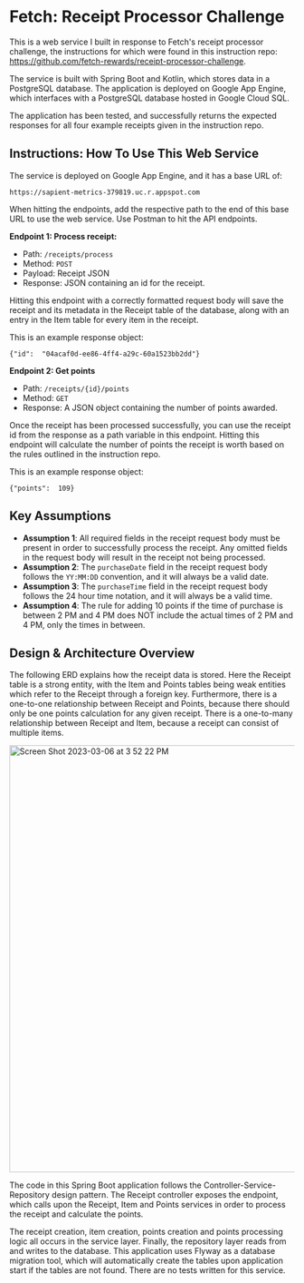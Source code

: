 # Fetch: Receipt Processor Challenge

This is a web service I built in response to Fetch's receipt processor challenge, the instructions for which were found in this instruction repo: https://github.com/fetch-rewards/receipt-processor-challenge. 

The service is built with Spring Boot and Kotlin, which stores data in a PostgreSQL database. The application is deployed on Google App Engine, which interfaces with a PostgreSQL database hosted in Google Cloud SQL. 

The application has been tested, and successfully returns the expected responses for all four example receipts given in the instruction repo. 

## Instructions: How To Use This Web Service

The service is deployed on Google App Engine, and it has a base URL of: 

    https://sapient-metrics-379819.uc.r.appspot.com
    
When hitting the endpoints, add the respective path to the end of this base URL to use the web service. Use Postman to hit the API endpoints. 

**Endpoint 1: Process receipt:**
-   Path:  `/receipts/process`
-   Method:  `POST`
-   Payload: Receipt JSON
-   Response: JSON containing an id for the receipt.

Hitting this endpoint with a correctly formatted request body will save the receipt and its metadata in the Receipt table of the database, along with an entry in the Item table for every item in the receipt. 

This is an example response object: 

    {"id":  "04acaf0d-ee86-4ff4-a29c-60a1523bb2dd"}

**Endpoint 2: Get points**
-   Path:  `/receipts/{id}/points`
-   Method:  `GET`
-   Response: A JSON object containing the number of points awarded.

Once the receipt has been processed successfully, you can use the receipt id from the response as a path variable in this endpoint. Hitting this endpoint will calculate the number of points the receipt is worth based on the rules outlined in the instruction repo. 

This is an example response object: 

    {"points":  109}


## Key Assumptions 

- **Assumption 1**:  All required fields in the receipt request body must be present in order to successfully process the receipt. Any omitted fields in the request body will result in the receipt not being processed. 
- **Assumption 2**: The `purchaseDate` field in the receipt request body follows the `YY:MM:DD` convention, and it will always be a valid date.
- **Assumption 3**: The `purchaseTime` field in the receipt request body follows the 24 hour time notation, and it will always be a valid time.
-  **Assumption 4**: The rule for adding 10 points if the time of purchase is between 2 PM and 4 PM does NOT include the actual times of 2 PM and 4 PM, only the times in between.  

## Design & Architecture Overview
The following ERD explains how the receipt data is stored. Here the Receipt table is a strong entity, with the Item and Points tables being weak entities which refer to the Receipt through a foreign key. Furthermore, there is a one-to-one relationship between Receipt and Points, because there should only be one points calculation for any given receipt. There is a one-to-many relationship between Receipt and Item, because a receipt can consist of multiple items. 

<img width="753" alt="Screen Shot 2023-03-06 at 3 52 22 PM" src="https://user-images.githubusercontent.com/32559821/223275958-52192032-a9d4-43e0-8366-2bb8c0f50308.png">

The code in this Spring Boot application follows the Controller-Service-Repository design pattern. The Receipt controller exposes the endpoint, which calls upon the Receipt, Item and Points services in order to process the receipt and calculate the points. 

The receipt creation, item creation, points creation and points processing logic all occurs in the service layer. Finally, the repository layer reads from and writes to the database. This application uses Flyway as a database migration tool, which will automatically create the tables upon application start if the tables are not found. There are no tests written for this service. 
